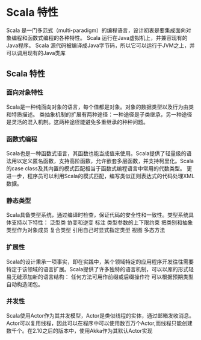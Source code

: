 # Scala 特性
Scala 是一门多范式（multi-paradigm）的编程语言，设计初衷是要集成面向对象编程和函数式编程的各种特性。
Scala 运行在Java虚拟机上，并兼容现有的Java程序。
Scala 源代码被编译成Java字节码，所以它可以运行于JVM之上，并可以调用现有的Java类库

## Scala 特性
### 面向对象特性
Scala是一种纯面向对象的语言，每个值都是对象。对象的数据类型以及行为由类和特质描述。
类抽象机制的扩展有两种途径：一种途径是子类继承，另一种途径是灵活的混入机制。这两种途径能避免多重继承的种种问题。
### 函数式编程
Scala也是一种函数式语言，其函数也能当成值来使用。Scala提供了轻量级的语法用以定义匿名函数，支持高阶函数，允许嵌套多层函数，并支持柯里化。Scala的case class及其内置的模式匹配相当于函数式编程语言中常用的代数类型。
更进一步，程序员可以利用Scala的模式匹配，编写类似正则表达式的代码处理XML数据。
### 静态类型
Scala具备类型系统，通过编译时检查，保证代码的安全性和一致性。类型系统具体支持以下特性：
泛型类
协变和逆变
标注
类型参数的上下限约束
把类别和抽象类型作为对象成员
复合类型
引用自己时显式指定类型
视图
多态方法
### 扩展性
Scala的设计秉承一项事实，即在实践中，某个领域特定的应用程序开发往往需要特定于该领域的语言扩展。Scala提供了许多独特的语言机制，可以以库的形式轻易无缝添加新的语言结构：
任何方法可用作前缀或后缀操作符
可以根据预期类型自动构造闭包。
### 并发性
Scala使用Actor作为其并发模型，Actor是类似线程的实体，通过邮箱发收消息。Actor可以复用线程，因此可以在程序中可以使用数百万个Actor,而线程只能创建数千个。在2.10之后的版本中，使用Akka作为其默认Actor实现